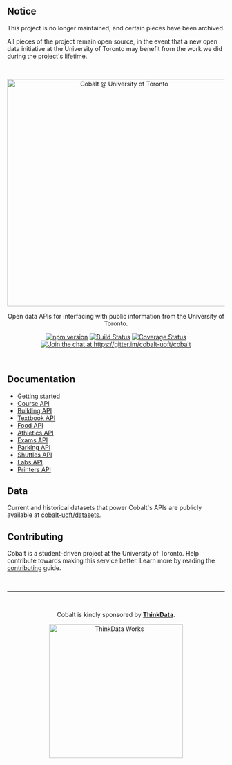 ## Notice

This project is no longer maintained, and certain pieces have been archived.

All pieces of the project remain open source, in the event that a new open data initiative at the University of Toronto may benefit from the work we did during the project's lifetime.

<br />

<p align="center">
  <a href="https://cobalt.qas.im"><img src="https://cobalt.qas.im/assets/img/github_header.png" alt="Cobalt @ University of Toronto" width="526" /></a>
</p>

<p align="center">
  Open data APIs for interfacing with public information from the University of Toronto.
</p>

<p align="center">
  <a href="https://www.npmjs.com/package/cobalt-uoft"><img src="https://badge.fury.io/js/cobalt-uoft.svg" alt="npm version"></a>
  <a href="https://travis-ci.org/cobalt-uoft/cobalt"><img src="https://travis-ci.org/cobalt-uoft/cobalt.svg?branch=master" alt="Build Status"></a>
  <a href="https://coveralls.io/github/cobalt-uoft/cobalt?branch=master"><img src="https://coveralls.io/repos/github/cobalt-uoft/cobalt/badge.svg?branch=master" alt="Coverage Status"></a>
  <a href="https://gitter.im/cobalt-uoft/cobalt?utm_source=badge&utm_medium=badge&utm_campaign=pr-badge&utm_content=badge"><img src="https://badges.gitter.im/cobalt-uoft/cobalt.svg" alt="Join the chat at https://gitter.im/cobalt-uoft/cobalt"></a>
</p>
<br />

## Documentation

* [Getting started](https://github.com/cobalt-uoft/documentation/blob/master/getting-started/README.md)
* [Course API](https://github.com/cobalt-uoft/documentation/blob/master/endpoints/courses/README.md)
* [Building API](https://github.com/cobalt-uoft/documentation/blob/master/endpoints/buildings/README.md)
* [Textbook API](https://github.com/cobalt-uoft/documentation/blob/master/endpoints/textbooks/README.md)
* [Food API](https://github.com/cobalt-uoft/documentation/blob/master/endpoints/food/README.md)
* [Athletics API](https://github.com/cobalt-uoft/documentation/blob/master/endpoints/athletics/README.md)
* [Exams API](https://github.com/cobalt-uoft/documentation/blob/master/endpoints/exams/README.md)
* [Parking API](https://github.com/cobalt-uoft/documentation/blob/master/endpoints/transportation/parking/README.md)
* [Shuttles API](https://github.com/cobalt-uoft/documentation/blob/master/endpoints/transportation/shuttles/README.md)
* [Labs API](https://github.com/cobalt-uoft/documentation/blob/master/endpoints/cdf/labs/README.md)
* [Printers API](https://github.com/cobalt-uoft/documentation/blob/master/endpoints/cdf/printers/README.md)

## Data

Current and historical datasets that power Cobalt's APIs are publicly available at [cobalt-uoft/datasets](https://github.com/cobalt-uoft/datasets).

## Contributing

Cobalt is a student-driven project at the University of Toronto. Help contribute towards making this service better. Learn more by reading the [contributing](https://github.com/cobalt-uoft/documentation/blob/master/getting-started/contributing.md) guide.

<br />

---

<br />

<p align="center">
  Cobalt is kindly sponsored by <b><a href="http://thinkdataworks.com">ThinkData</a></b>.
</p>

<p align="center">
  <a href="http://thinkdataworks.com">
    <img src="http://thinkdataworks.com/images/tdwlogo.svg" alt="ThinkData Works" width="310" />
  </a>
</p>
